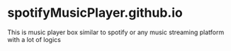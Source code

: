 # spotifyMusicPlayer.github.io
This is music player box similar to spotify or any music streaming platform with a lot of logics
